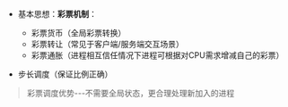 * 基本思想：**彩票机制**：
  * 彩票货币（全局彩票转换）
  * 彩票转让（常见于客户端/服务端交互场景）
  * 彩票通胀（进程相互信任情况下进程可根据对CPU需求增减自己的彩票）

* 步长调度（保证比例正确）

> 彩票调度优势---不需要全局状态，更合理处理新加入的进程